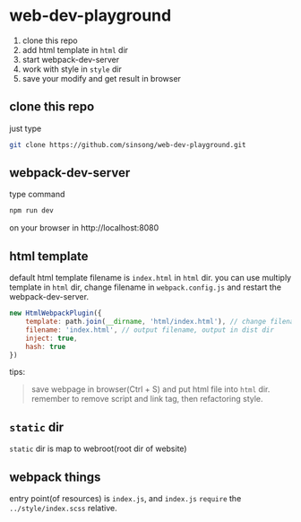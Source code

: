 # web-dev-playground

1. clone this repo
2. add html template in `html` dir
3. start webpack-dev-server
4. work with style in `style` dir
5. save your modify and get result in browser

## clone this repo

just type

```bash
git clone https://github.com/sinsong/web-dev-playground.git
```

## webpack-dev-server

type command

```bash
npm run dev
```

on your browser in http://localhost:8080

## html template

default html template filename is `index.html` in `html` dir.
you can use multiply template in `html` dir, change filename in `webpack.config.js` and restart the webpack-dev-server.

```js
new HtmlWebpackPlugin({
    template: path.join(__dirname, 'html/index.html'), // change filename here, reserve prefix html/
    filename: 'index.html', // output filename, output in dist dir
    inject: true,
    hash: true
})
```

tips:
> save webpage in browser(Ctrl + S) and put html file into `html` dir.
> remember to remove script and link tag, then refactoring style.

## `static` dir

`static` dir is map to webroot(root dir of website)

## webpack things

entry point(of resources) is `index.js`, and `index.js` `require` the `../style/index.scss` relative.
